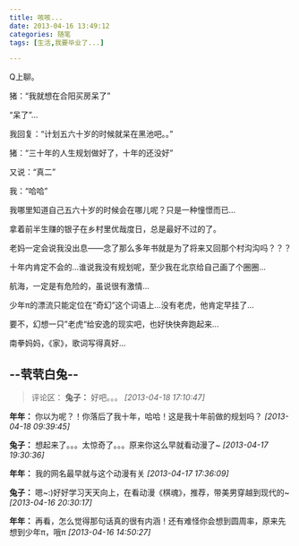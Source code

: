 ```yaml
---
title: 咳咳...
date: 2013-04-16 13:49:12
categories: 随笔
tags: [生活,我要毕业了...]

---
```

Q上聊。

猪：“我就想在合阳买房呆了”

“呆了”…

我回复：“计划五六十岁的时候就呆在黑池吧。。”

猪：“三十年的人生规划做好了，十年的还没好”

又说：“真二”

我：“哈哈”

我哪里知道自己五六十岁的时候会在哪儿呢？只是一种憧憬而已...

拿着前半生赚的银子在乡村里优哉度日，总是最好不过的了。

老妈一定会说我没出息——念了那么多年书就是为了将来又回那个村沟沟吗？？？

十年内肯定不会的…谁说我没有规划呢，至少我在北京给自己画了个圈圈…

航海，一定是有危险的，虽说很有激情...

少年π的漂流只能定位在“奇幻”这个词语上...没有老虎，他肯定早挂了...

要不，幻想一只”老虎“给安逸的现实吧，也好快快奔跑起来...

南拳妈妈，《家》，歌词写得真好…

--茕茕白兔--
---
>评论区：
>**兔子：** 好吧。。。  *[2013-04-18 17:10:47]*
>
**年年：** 你以为呢？！你落后了我十年，哈哈！这是我十年前做的规划吗？  *[2013-04-18 09:39:45]*
>
**兔子：** 想起来了。。。太惊奇了。。。原来你这么早就看动漫了~  *[2013-04-17 19:30:36]*
>
**年年：** 我的网名最早就与这个动漫有关  *[2013-04-17 17:36:09]*
>
**兔子：** 嗯~:)好好学习天天向上，在看动漫《棋魂》，推荐，带美男穿越到现代的~  *[2013-04-16 20:30:17]*
>
**年年：** 再看，怎么觉得那句话真的很有内涵！还有难怪你会想到圆周率，原来先想到少年π，哦π  *[2013-04-16 14:50:27]*
>
